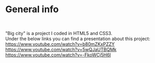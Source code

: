 <h1>General info</h1><br>

"Big city" is a project I coded in HTML5 and CSS3. <br>
Under the below links you can find a presentation about this project: <br>
https://www.youtube.com/watch?v=b80mZKxPZZY <br>
https://www.youtube.com/watch?v=5wQJaUTBQMk <br>
https://www.youtube.com/watch?v=-FkoWCj5H6I

